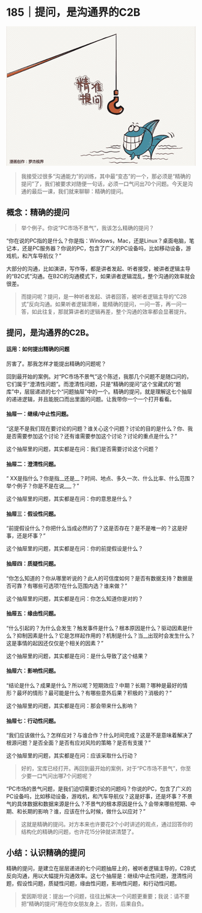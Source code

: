 # 185｜提问，是沟通界的C2B

![](img/270778776e6124c4886e09762ee941c3.jpg)

> 我接受过很多“沟通能力”的训练，其中最“变态”的一个，那必须是“精确的提问”了，我们被要求对随便一句话，必须一口气问出70个问题。今天是沟通的最后一课，我们就来聊聊：精确的提问。

## 概念：精确的提问

> 举个例子。你说“PC市场不景气”，我该怎么精确的提问？

“你在说的PC指的是什么？你是指：Windows，Mac，还是Linux？桌面电脑，笔记本，还是PC服务器？你说的PC，包含了广义的PC设备吗，比如移动设备，游戏机，和汽车导航仪？”

大部分的沟通，比如演讲，写作等，都是讲者发起、听者接受，被讲者逻辑主导的“B2C式”沟通。在B2C的沟通模式下，如果讲者逻辑混乱，整个沟通的效率就会很差。

> 而提问呢？提问，是一种听者发起、讲者回答，被听者逻辑主导的“C2B式”反向沟通。如果听者逻辑清晰，能精确的提问，一问一答，再一问一答，如此往复，那就算讲者的逻辑再差，整个沟通的效率都会显著提升。

## 提问，是沟通界的C2B。

#### 运用：如何提出精确的问题

厉害了。那我怎样才能提出精确的问题呢？

回到最开始的案例。对“PC市场不景气”这个陈述，我那几个问题不是随口问的，它们属于“澄清性问题”。而澄清性问题，只是“精确的提问”这个宝藏式的“题库”中，层层递进的七个“问题抽屉”中的一个。精确的提问，就是理解这七个抽屉的递进逻辑，并且能脱口而出里面的问题。让我带你一个一个打开看看。

#### 抽屉一：继续/中止性问题。

“这是不是我们现在要讨论的问题？谁关心这个问题？讨论的目的是什么？你、我是否需要参加这个讨论？还有谁需要参加这个讨论？讨论的重点是什么？”

这个抽屉里的问题，其实都是在问：我们是否需要讨论这个问题？

#### 抽屉二：澄清性问题。

“ XX是指什么？你是指__还是__？时间、地点、多久一次、什么比率、什么范围？举个例子？你是不是在说___？”

这个抽屉里的问题，其实都是在问：你的意思是什么？

#### 抽屉三：假设性问题。

“前提假设什么？你把什么当成必然的了？这是否存在？是不是唯一的？这是好事，还是坏事？”

这个抽屉里的问题，其实都是在问：你的前提假设是什么？

#### 抽屉四：质疑性问题。

“你怎么知道的？你从哪里听说的？此人的可信度如何？是否有数据支持？数据是否可靠？有哪些可选项?在什么范围内选？谁来做？”

这个抽屉里的问题，其实都是在问：你怎么知道你是对的？

#### 抽屉五：缘由性问题。

“什么引起的？为什么会发生？触发事件是什么？根本原因是什么？驱动因素是什么？抑制因素是什么？它是怎样起作用的？机制是什么？当__出现时会发生什么？这是事情的起因还仅仅是个相关的因素？”

这个抽屉里的问题，其实都是在问：是什么导致了这个结果？

#### 抽屉六：影响性问题。

“结论是什么？成果是什么？所以呢？短期效应？中期？长期？哪种是最好的情形？最坏的情形？最可能是什么？有哪些意外后果？积极的？消极的？”

这个抽屉里的问题，其实都是在问：那会带来什么影响？

#### 抽屉七：行动性问题。

“我们应该做什么？怎样应对？与谁合作？什么时间完成？这是不是意味着解决了根源问题？是否全面？是否有应对风险的策略？是否有支援？”

这个抽屉里的问题，其实都是在问：应该采取什么行动？

> 好的，宝库已经打开。再回到最开始的案例，对于“PC市场不景气”，你至少要一口气问出哪7个问题呢？

“PC市场的景气问题，是我们迫切需要讨论的问题吗？你说的PC，包含了广义的PC设备吗，比如移动设备，游戏机，和汽车导航仪？这是好事，还是坏事？不景气的具体数据和数据来源是什么？不景气的根本原因是什么？会带来哪些短期、中期、和长期的影响？谁，应该在什么时候，做什么以应对？”

> 这就是精确的提问。对方本来也许要花2个小时讲述的观点，通过回答你的结构化的精确的问题，也许花15分钟就讲清楚了。

## 小结：认识精确的提问

精确的提问，是建立在层层递进的七个问题抽屉上的，被听者逻辑主导的，C2B式反向沟通，用以大幅提升沟通效率。这七个抽屉是：继续/中止性问题，澄清性问题，假设性问题，质疑性问题，缘由性问题，影响性问题，和行动性问题。

> 爱因斯坦说：提出一个问题，往往比解决一个问题更重要；我说：请不要把“精确的提问”用在你女朋友身上，否则，后果自负。